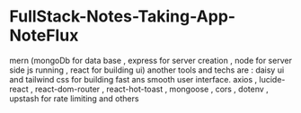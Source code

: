 # FullStack-Notes-Taking-App-NoteFlux
mern (mongoDb for data base , express for server creation  , node for server side js running , react for building ui)  another tools and techs are : daisy ui and tailwind css for building fast ans smooth user interface. axios , lucide-react , react-dom-router , react-hot-toast , mongoose , cors , dotenv , upstash for rate limiting and others 
